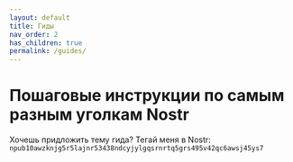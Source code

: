 ```yaml
---
layout: default
title: Гиды
nav_order: 2
has_children: true
permalink: /guides/
---
```


# Пошаговые инструкции по самым разным уголкам Nostr

Хочешь придложить тему гида? Тегай меня в Nostr: `npub10awzknjg5r5lajnr53438ndcyjylgqsrnrtq5grs495v42qc6awsj45ys7`

